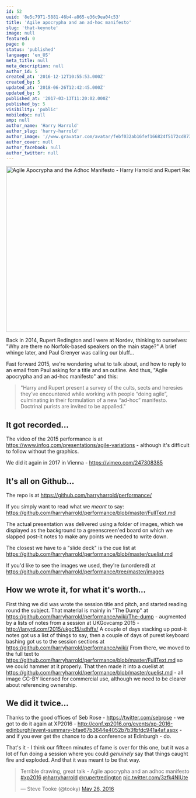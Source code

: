 ```yaml
---
id: 52
uuid: '8e5c7971-5881-46b4-a865-e36c9ea04c53'
title: 'Agile apocrypha and an ad-hoc manifesto'
slug: 'that-keynote'
image: null
featured: 0
page: 0
status: 'published'
language: 'en_US'
meta_title: null
meta_description: null
author_id: 5
created_at: '2016-12-12T10:55:53.000Z'
created_by: 5
updated_at: '2018-06-26T12:42:45.000Z'
updated_by: 5
published_at: '2017-03-13T11:20:02.000Z'
published_by: 5
visibility: 'public'
mobiledoc: null
amp: null
author_name: 'Harry Harrold'
author_slug: 'harry-harrold'
author_image: '//www.gravatar.com/avatar/febf032ab16fef166824f5172cd87393?s=250&d=mm&r=x'
author_cover: null
author_facebook: null
author_twitter: null
---
```


<a data-flickr-embed="true"  href="https://www.flickr.com/photos/micheleidesmith/16597694589" title="Agile Apocrypha and the Adhoc Manifesto - Harry Harrold and Rupert Redington"><img src="https://c1.staticflickr.com/9/8657/16597694589_704d74923b_z.jpg" width="640" height="453" alt="Agile Apocrypha and the Adhoc Manifesto - Harry Harrold and Rupert Redington"></a><script async src="//embedr.flickr.com/assets/client-code.js" charset="utf-8"></script>

Back in 2014, Rupert Redington and I were at Nordev, thinking to ourselves: "Why are there no Norfolk-based speakers on the main stage?" A brief whinge later, and Paul Grenyer was calling our bluff...

Fast forward 2015, we're wondering what to talk about, and how to reply to an email from Paul asking for a title and an outline. And thus,
"Agile apocrypha and an ad-hoc manifesto" and this:

> "Harry and Rupert present a survey of the cults, sects and heresies they’ve encountered while working with people “doing agile”, culminating in their formulation of a new “ad-hoc” manifesto. Doctrinal purists are invited to be appalled."

## It got recorded...

The video of the 2015 performance is at https://www.infoq.com/presentations/agile-variations - although it's difficult to follow without the graphics.

We did it again in 2017 in Vienna - https://vimeo.com/247308385

## It's all on Github...

The repo is at https://github.com/harryharrold/performance/

If you simply want to read what we _meant_ to say: https://github.com/harryharrold/performance/blob/master/FullText.md

The actual presentation was delivered using a folder of images, which we displayed as the background to a greenscreen'ed board on which we slapped post-it notes to make any points we needed to write down.

The closest we have to a "slide deck" is the cue list at https://github.com/harryharrold/performance/blob/master/cuelist.md

If you'd like to see the images we used, they're (unordered) at https://github.com/harryharrold/performance/tree/master/images

## How we wrote it, for what it's worth...

First thing we did was wrote the session title and pitch, and started reading round the subject. That material is mainly in "The Dump" at https://github.com/harryharrold/performance/wiki/The-dump - augmented by a lists of notes from a session at UKGovcamp 2015 - http://lanyrd.com/2015/ukgc15/sdhffx/ A couple of days stacking up post-it notes got us a list of things to say, then a couple of days of purest keyboard bashing got us to the session sections at https://github.com/harryharrold/performance/wiki/ From there, we moved to the full text to https://github.com/harryharrold/performance/blob/master/FullText.md so we could hammer at it properly. That then made it into a cuelist at https://github.com/harryharrold/performance/blob/master/cuelist.md - all image CC-BY licensed for commercial use, although we need to be clearer about referencing ownership.

## We did it twice...

Thanks to the good offices of Seb Rose - https://twitter.com/sebrose - we got to do it again at XP2016 - http://conf.xp2016.org/events/xp-2016-edinburgh/event-summary-bfae67b3644e4052b7b3fbfdc941a4af.aspx - and if you ever get the chance to do a conference at Edinburgh - do.

That's it - I think our fifteen minutes of fame is over for this one, but it was a lot of fun doing a session where you could _genuinely_ say that things caught fire and exploded. And that it was meant to be that way.

<blockquote class="twitter-tweet" data-lang="en"><p lang="en" dir="ltr">Terrible drawing, great talk - Agile apocrypha and an adhoc manifesto <a href="https://twitter.com/hashtag/xp2016?src=hash">#xp2016</a> <a href="https://twitter.com/harryharrold">@harryharrold</a> <a href="https://twitter.com/rupertredington">@rupertredington</a> <a href="https://t.co/3zfk4NIUte">pic.twitter.com/3zfk4NIUte</a></p>&mdash; Steve Tooke (@tooky) <a href="https://twitter.com/tooky/status/735866417568993281">May 26, 2016</a></blockquote>
<script async src="//platform.twitter.com/widgets.js" charset="utf-8"></script>
